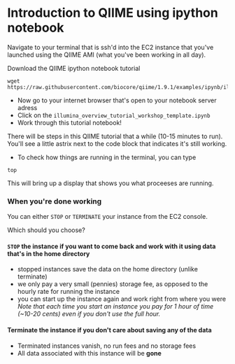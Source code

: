 # Introduction to QIIME using ipython notebook

Navigate to your terminal that is ssh'd into the EC2 instance that you've launched using the QIIME AMI 
(what you've been working in all day).

Download the QIIME ipython notebook tutorial 

```
wget https://raw.githubusercontent.com/biocore/qiime/1.9.1/examples/ipynb/illumina_overview_tutorial_workshop_template.ipynb
```

- Now go to your internet browser that's open to your notebook server adress
- Click on the `illumina_overview_tutorial_workshop_template.ipynb`
- Work through this tutorial notebook!

There will be steps in this QIIME tutorial that a while (10-15 minutes to run).  You'll see a little astrix next to the code block that indicates it's still working.  
- To check how things are running in the terminal, you can type 
```
top
```
This will bring up a display that shows you what proceeses are running.

### When you're done working
You can either `STOP` or `TERMINATE` your instance from the EC2 console.  

Which should you choose?

#### `STOP` the instance if you want to come back and work with it using data that's in the home directory
- stopped instances save the data on the home directory (unlike terminate)
- we only pay a very small (pennies) storage fee, as opposed to the hourly rate for running the instance
- you can start up the instance again and work right from where you were
*Note that each time you start an instance you pay for 1 hour of time (~10-20 cents) even if you don't use the full hour.*

#### Terminate the instance if you don't care about saving any of the data
- Terminated instances vanish, no run fees and no storage fees
- All data associated with this instance will be **gone**
